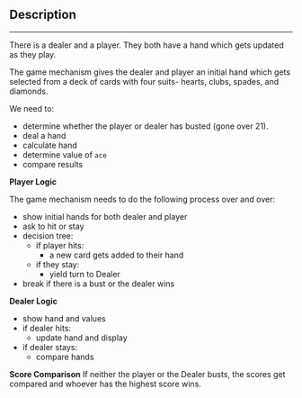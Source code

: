 ## Description
---

There is a dealer and a player. They both have a hand which gets updated as they play.


The game mechanism gives the dealer and player an initial hand which gets selected from a deck of cards with four suits- hearts, clubs, spades, and diamonds.

We need to:
- determine whether the player or dealer has busted (gone over 21).
- deal a hand
- calculate hand
- determine value of `ace`
- compare results

**Player Logic**

The game mechanism needs to do the following process over and over:
- show initial hands for both dealer and player
- ask to hit or stay
- decision tree:
  - if player hits:
    - a new card gets added to their hand
  - if they stay:
    - yield turn to Dealer
- break if there is a bust or the dealer wins


**Dealer Logic**
- show hand and values
- if dealer hits:
  - update hand and display
- if dealer stays:
  - compare hands

**Score Comparison**
If neither the player or the Dealer busts, the scores get compared and whoever has the highest score wins.